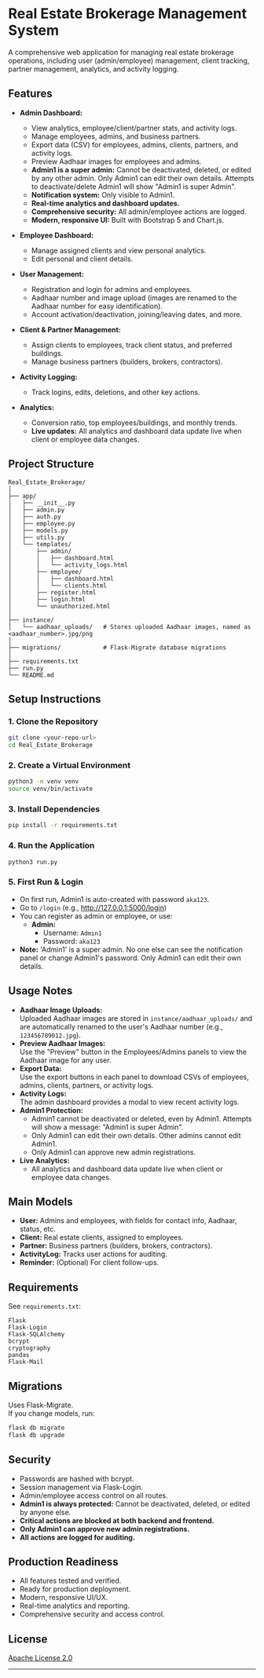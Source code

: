 # Real Estate Brokerage Management System

A comprehensive web application for managing real estate brokerage operations, including user (admin/employee) management, client tracking, partner management, analytics, and activity logging.

## Features

- **Admin Dashboard:**  
  - View analytics, employee/client/partner stats, and activity logs.
  - Manage employees, admins, and business partners.
  - Export data (CSV) for employees, admins, clients, partners, and activity logs.
  - Preview Aadhaar images for employees and admins.
  - **Admin1 is a super admin:** Cannot be deactivated, deleted, or edited by any other admin. Only Admin1 can edit their own details. Attempts to deactivate/delete Admin1 will show "Admin1 is super Admin".
  - **Notification system:** Only visible to Admin1.
  - **Real-time analytics and dashboard updates.**
  - **Comprehensive security:** All admin/employee actions are logged.
  - **Modern, responsive UI:** Built with Bootstrap 5 and Chart.js.

- **Employee Dashboard:**  
  - Manage assigned clients and view personal analytics.
  - Edit personal and client details.

- **User Management:**  
  - Registration and login for admins and employees.
  - Aadhaar number and image upload (images are renamed to the Aadhaar number for easy identification).
  - Account activation/deactivation, joining/leaving dates, and more.

- **Client & Partner Management:**  
  - Assign clients to employees, track client status, and preferred buildings.
  - Manage business partners (builders, brokers, contractors).

- **Activity Logging:**  
  - Track logins, edits, deletions, and other key actions.

- **Analytics:**  
  - Conversion ratio, top employees/buildings, and monthly trends.
  - **Live updates:** All analytics and dashboard data update live when client or employee data changes.

## Project Structure

``` 
Real_Estate_Brokerage/
│
├── app/
│   ├── __init__.py
│   ├── admin.py
│   ├── auth.py
│   ├── employee.py
│   ├── models.py
│   ├── utils.py
│   └── templates/
│       ├── admin/
│       │   ├── dashboard.html
│       │   └── activity_logs.html
│       ├── employee/
│       │   ├── dashboard.html
│       │   └── clients.html
│       ├── register.html
│       ├── login.html
│       └── unauthorized.html
│
├── instance/
│   └── aadhaar_uploads/   # Stores uploaded Aadhaar images, named as <aadhaar_number>.jpg/png
│
├── migrations/            # Flask-Migrate database migrations
│
├── requirements.txt
├── run.py
└── README.md
```

## Setup Instructions

### 1. Clone the Repository

```bash
git clone <your-repo-url>
cd Real_Estate_Brokerage
```

### 2. Create a Virtual Environment

```bash
python3 -m venv venv
source venv/bin/activate
```

### 3. Install Dependencies

```bash
pip install -r requirements.txt
```

### 4. Run the Application

```bash
python3 run.py
```

### 5. First Run & Login

- On first run, Admin1 is auto-created with password `aka123`.
- Go to `/login` (e.g., http://127.0.0.1:5000/login)
- You can register as admin or employee, or use:
  - **Admin:**
    - Username: `Admin1`
    - Password: `aka123`
- **Note:** 'Admin1' is a super admin. No one else can see the notification panel or change Admin1's password. Only Admin1 can edit their own details.

## Usage Notes

- **Aadhaar Image Uploads:**  
  Uploaded Aadhaar images are stored in `instance/aadhaar_uploads/` and are automatically renamed to the user's Aadhaar number (e.g., `123456789012.jpg`).
- **Preview Aadhaar Images:**  
  Use the "Preview" button in the Employees/Admins panels to view the Aadhaar image for any user.
- **Export Data:**  
  Use the export buttons in each panel to download CSVs of employees, admins, clients, partners, or activity logs.
- **Activity Logs:**  
  The admin dashboard provides a modal to view recent activity logs.
- **Admin1 Protection:**
  - Admin1 cannot be deactivated or deleted, even by Admin1. Attempts will show a message: "Admin1 is super Admin".
  - Only Admin1 can edit their own details. Other admins cannot edit Admin1.
  - Only Admin1 can approve new admin registrations.
- **Live Analytics:**
  - All analytics and dashboard data update live when client or employee data changes.

## Main Models

- **User:** Admins and employees, with fields for contact info, Aadhaar, status, etc.
- **Client:** Real estate clients, assigned to employees.
- **Partner:** Business partners (builders, brokers, contractors).
- **ActivityLog:** Tracks user actions for auditing.
- **Reminder:** (Optional) For client follow-ups.

## Requirements

See `requirements.txt`:
```
Flask
Flask-Login
Flask-SQLAlchemy
bcrypt
cryptography
pandas
Flask-Mail
```

## Migrations

Uses Flask-Migrate.  
If you change models, run:
```bash
flask db migrate
flask db upgrade
```

## Security

- Passwords are hashed with bcrypt.
- Session management via Flask-Login.
- Admin/employee access control on all routes.
- **Admin1 is always protected:** Cannot be deactivated, deleted, or edited by anyone else.
- **Critical actions are blocked at both backend and frontend.**
- **Only Admin1 can approve new admin registrations.**
- **All actions are logged for auditing.**

## Production Readiness

- All features tested and verified.
- Ready for production deployment.
- Modern, responsive UI/UX.
- Real-time analytics and reporting.
- Comprehensive security and access control.

## License

[Apache License 2.0](https://www.apache.org/licenses/LICENSE-2.0)

---
